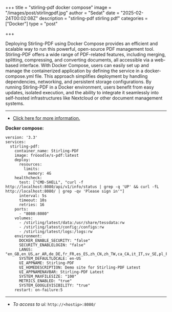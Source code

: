 +++
title = "stirling-pdf docker compose"
image = "/images/post/stirlingpdf.jpg"
author = "Sedat"
date = "2025-02-24T00:02:08Z"
description = "stirling-pdf stirling pdf"
categories = ["Docker"]
type = "post"

+++

Deploying Stirling-PDF using Docker Compose provides an efficient and scalable way to run this powerful, open-source PDF management tool. Stirling-PDF offers a wide range of PDF-related features, including merging, splitting, compressing, and converting documents, all accessible via a web-based interface. With Docker Compose, users can easily set up and manage the containerized application by defining the service in a docker-compose.yml file. This approach simplifies deployment by handling dependencies, networking, and persistent storage configurations. By running Stirling-PDF in a Docker environment, users benefit from easy updates, isolated execution, and the ability to integrate it seamlessly into self-hosted infrastructures like Nextcloud or other document management systems.

***

- [Click here for more information.](https://hub.docker.com/r/frooodle/s-pdf)

**Docker compose:**
```
version: '3.3'
services:
  stirling-pdf:
    container_name: Stirling-PDF
    image: frooodle/s-pdf:latest
    deploy:
      resources:
        limits:
          memory: 4G
    healthcheck:
      test: ["CMD-SHELL", "curl -f http://localhost:8080/api/v1/info/status | grep -q 'UP' && curl -fL http://localhost:8080/ | grep -qv 'Please sign in'"]
      interval: 5s
      timeout: 10s
      retries: 16
    ports:
      - "8080:8080"
    volumes:
      - /stirling/latest/data:/usr/share/tessdata:rw
      - /stirling/latest/config:/configs:rw
      - /stirling/latest/logs:/logs:rw
    environment:
      DOCKER_ENABLE_SECURITY: "false"
      SECURITY_ENABLELOGIN: "false"
      LANGS: "en_GB,en_US,ar_AR,de_DE,fr_FR,es_ES,zh_CN,zh_TW,ca_CA,it_IT,sv_SE,pl_PL,ro_RO,ko_KR,pt_BR,ru_RU,el_GR,hi_IN,hu_HU,tr_TR,id_ID"
      SYSTEM_DEFAULTLOCALE: en-US
      UI_APPNAME: Stirling-PDF
      UI_HOMEDESCRIPTION: Demo site for Stirling-PDF Latest
      UI_APPNAMENAVBAR: Stirling-PDF Latest
      SYSTEM_MAXFILESIZE: "100"
      METRICS_ENABLED: "true"
      SYSTEM_GOOGLEVISIBILITY: "true"
    restart: on-failure:5
```

***

- *To access to ui:*
`http://<hostip>:8080/`

